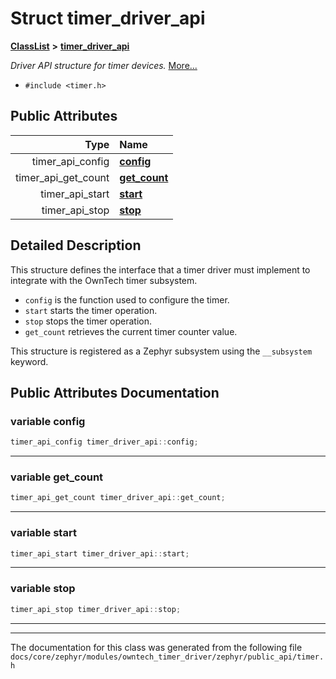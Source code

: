 

# Struct timer\_driver\_api



[**ClassList**](annotated.md) **>** [**timer\_driver\_api**](structtimer__driver__api.md)



_Driver API structure for timer devices._ [More...](#detailed-description)

* `#include <timer.h>`





















## Public Attributes

| Type | Name |
| ---: | :--- |
|  timer\_api\_config | [**config**](#variable-config)  <br> |
|  timer\_api\_get\_count | [**get\_count**](#variable-get_count)  <br> |
|  timer\_api\_start | [**start**](#variable-start)  <br> |
|  timer\_api\_stop | [**stop**](#variable-stop)  <br> |












































## Detailed Description


This structure defines the interface that a timer driver must implement to integrate with the OwnTech timer subsystem.



* `config` is the function used to configure the timer.
* `start` starts the timer operation.
* `stop` stops the timer operation.
* `get_count` retrieves the current timer counter value.




This structure is registered as a Zephyr subsystem using the `__subsystem` keyword. 


    
## Public Attributes Documentation




### variable config 

```C++
timer_api_config timer_driver_api::config;
```




<hr>



### variable get\_count 

```C++
timer_api_get_count timer_driver_api::get_count;
```




<hr>



### variable start 

```C++
timer_api_start timer_driver_api::start;
```




<hr>



### variable stop 

```C++
timer_api_stop timer_driver_api::stop;
```




<hr>

------------------------------
The documentation for this class was generated from the following file `docs/core/zephyr/modules/owntech_timer_driver/zephyr/public_api/timer.h`

